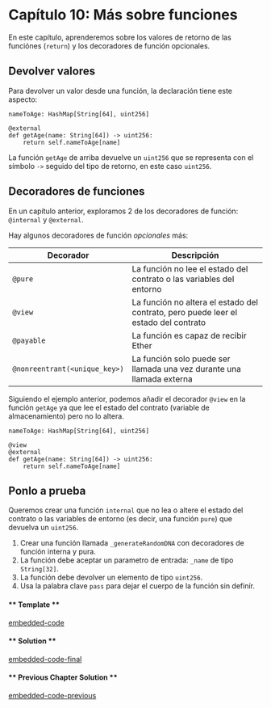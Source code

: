 <!-- Add translation for the following page: https://learn.vyperlang.org/#/1/more_on_functions
Do NOT change the code below. The below code runs the code editor -->

# Capítulo 10: Más sobre funciones

En este capítulo, aprenderemos sobre los valores de retorno de las funciónes (`return`) y los decoradores de función opcionales.

## Devolver valores

Para devolver un valor desde una función, la declaración tiene este aspecto:

```vyper
nameToAge: HashMap[String[64], uint256]

@external
def getAge(name: String[64]) -> uint256:
    return self.nameToAge[name]
```

La función `getAge` de arriba devuelve un `uint256` que se representa con el símbolo `->` seguido del tipo de retorno, en este caso `uint256`.

## Decoradores de funciones

En un capítulo anterior, exploramos 2 de los decoradores de función: `@internal` y `@external`.

Hay algunos decoradores de función _opcionales_ más:

| Decorador                     | Descripción                                                                         |
| ----------------------------- | ----------------------------------------------------------------------------------- |
| `@pure`                       | La función no lee el estado del contrato o las variables del entorno                |
| `@view`                       | La función no altera el estado del contrato, pero puede leer el estado del contrato |
| `@payable`                    | La función es capaz de recibir Ether                                                |
| `@nonreentrant(<unique_key>)` | La función solo puede ser llamada una vez durante una llamada externa               |

Siguiendo el ejemplo anterior, podemos añadir el decorador `@view` en la función `getAge` ya que lee el estado del contrato (variable de almacenamiento) pero no lo altera.

```vyper
nameToAge: HashMap[String[64], uint256]

@view
@external
def getAge(name: String[64]) -> uint256:
    return self.nameToAge[name]
```

## Ponlo a prueba

Queremos crear una función `internal` que no lea o altere el estado del contrato o las variables de entorno (es decir, una función `pure`) que devuelva un `uint256`.

1. Crear una función llamada `_generateRandomDNA` con decoradores de función interna y pura.
2. La función debe aceptar un parametro de entrada: `_name` de tipo `String[32]`.
3. La función debe devolver un elemento de tipo `uint256`.
4. Usa la palabra clave `pass` para dejar el cuerpo de la función sin definír.

<!-- tabs:start -->

#### ** Template **

[embedded-code](../../assets/1/1.10-template-code.vy ':include :type=code embed-template')

#### ** Solution **

[embedded-code-final](../../assets/1/1.10-finished-code.vy ':include :type=code embed-final')

#### ** Previous Chapter Solution **

[embedded-code-previous](../../assets/1/1.9-finished-code.vy ':include :type=code embed-previous')

<!-- tabs:end -->
